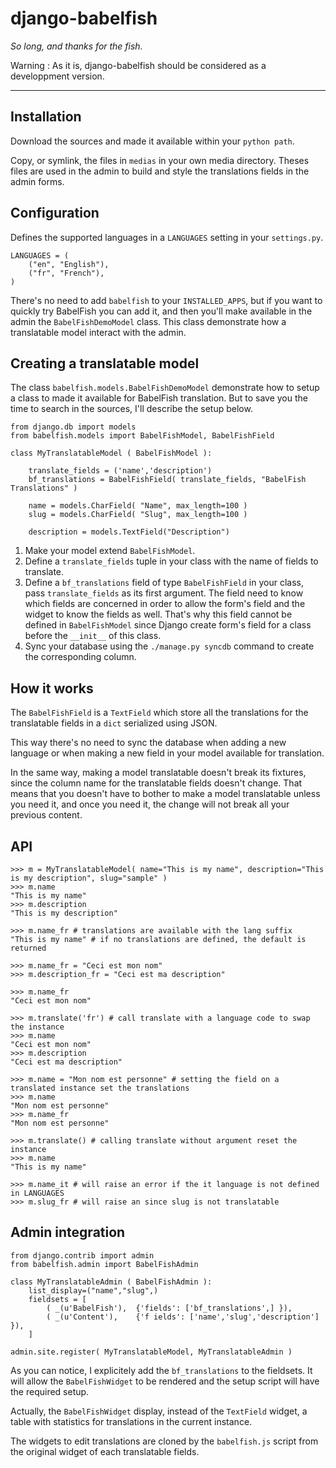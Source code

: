 django-babelfish
================
*So long, and thanks for the fish.*

Warning : As it is, django-babelfish should be considered as a developpment version.

-------

Installation
------------
Download the sources and made it available within your `python path`.

Copy, or symlink, the files in `medias` in your own media directory.
Theses files are used in the admin to build and style the translations fields
in the admin forms.

Configuration
-------------
Defines the supported languages in a `LANGUAGES` setting in your `settings.py`.

    LANGUAGES = (
        ("en", "English"),
        ("fr", "French"),
    )

There's no need to add `babelfish` to your `INSTALLED_APPS`, but 
if you want to quickly try BabelFish you can add it, and then you'll 
make available in the admin the `BabelFishDemoModel` class. This class
demonstrate how a translatable model interact with the admin.

Creating a translatable model
-----------------------------
The class `babelfish.models.BabelFishDemoModel` demonstrate how to setup a class 
to made it available for BabelFish translation. But to save you the time to search in the sources, 
I'll describe the setup below.
    
    from django.db import models
    from babelfish.models import BabelFishModel, BabelFishField
    
    class MyTranslatableModel ( BabelFishModel ):
    
        translate_fields = ('name','description')
        bf_translations = BabelFishField( translate_fields, "BabelFish Translations" )
        
        name = models.CharField( "Name", max_length=100 )
        slug = models.CharField( "Slug", max_length=100 )
        
        description = models.TextField("Description")
        
1. Make your model extend `BabelFishModel`.
2. Define a `translate_fields` tuple in your class with the name of fields to translate.
3. Define a `bf_translations` field of type `BabelFishField` in your class, pass `translate_fields`
   as its first argument. The field need to know which fields are concerned in order to allow the form's
   field and the widget to know the fields as well. That's why this field cannot be defined in `BabelFishModel` since
   Django create form's field for a class before the `__init__` of this class.
4. Sync your database using the `./manage.py syncdb` command to create the corresponding column.

How it works
------------
The `BabelFishField` is a `TextField` which store all the translations for the translatable fields 
in a `dict` serialized using JSON.

This way there's no need to sync the database when adding a new language or when making a new field
in your model available for translation.

In the same way, making a model translatable doesn't break its fixtures, since the column name for the
translatable fields doesn't change. That means that you doesn't have to bother to make a model translatable
unless you need it, and once you need it, the change will not break all your previous content.

API 
---

    >>> m = MyTranslatableModel( name="This is my name", description="This is my description", slug="sample" )
    >>> m.name 
    "This is my name"
    >>> m.description
    "This is my description"
    
    >>> m.name_fr # translations are available with the lang suffix
    "This is my name" # if no translations are defined, the default is returned
    
    >>> m.name_fr = "Ceci est mon nom"
    >>> m.description_fr = "Ceci est ma description"
    
    >>> m.name_fr
    "Ceci est mon nom"
    
    >>> m.translate('fr') # call translate with a language code to swap the instance
    >>> m.name 
    "Ceci est mon nom"
    >>> m.description
    "Ceci est ma description"
    
    >>> m.name = "Mon nom est personne" # setting the field on a translated instance set the translations
    >>> m.name
    "Mon nom est personne"
    >>> m.name_fr 
    "Mon nom est personne"
    
    >>> m.translate() # calling translate without argument reset the instance
    >>> m.name
    "This is my name"
    
    >>> m.name_it # will raise an error if the it language is not defined in LANGUAGES
    >>> m.slug_fr # will raise an since slug is not translatable

Admin integration
-----------------

    from django.contrib import admin
    from babelfish.admin import BabelFishAdmin
    
    class MyTranslatableAdmin ( BabelFishAdmin ):
        list_display=("name","slug",)
        fieldsets = [
            ( _(u'BabelFish'),  {'fields': ['bf_translations',] }),
            ( _(u'Content'),    {'f ields': ['name','slug','description'] }),
        ]

    admin.site.register( MyTranslatableModel, MyTranslatableAdmin )

As you can notice, I explicitely add the `bf_translations` to the fieldsets. It
will allow the `BabelFishWidget` to be rendered and the setup script will have the
required setup.


Actually, the `BabelFishWidget` display, instead of the `TextField` widget, a table
with statistics for translations in the current instance. 

The widgets to edit translations are cloned by the `babelfish.js` script from the
original widget of each translatable fields. 

